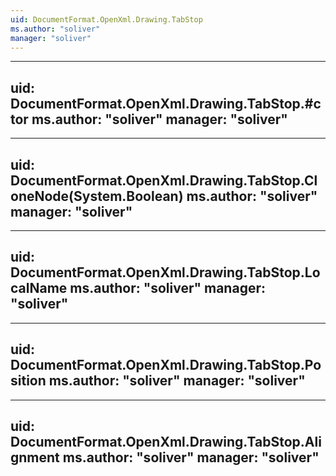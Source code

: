```yaml
---
uid: DocumentFormat.OpenXml.Drawing.TabStop
ms.author: "soliver"
manager: "soliver"
---
```


---
uid: DocumentFormat.OpenXml.Drawing.TabStop.#ctor
ms.author: "soliver"
manager: "soliver"
---

---
uid: DocumentFormat.OpenXml.Drawing.TabStop.CloneNode(System.Boolean)
ms.author: "soliver"
manager: "soliver"
---

---
uid: DocumentFormat.OpenXml.Drawing.TabStop.LocalName
ms.author: "soliver"
manager: "soliver"
---

---
uid: DocumentFormat.OpenXml.Drawing.TabStop.Position
ms.author: "soliver"
manager: "soliver"
---

---
uid: DocumentFormat.OpenXml.Drawing.TabStop.Alignment
ms.author: "soliver"
manager: "soliver"
---
